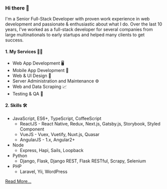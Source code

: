 ### Hi there 👋


I'm a Senior Full-Stack Developer with proven work experience in web development and passionate & enthusiastic about what I do.
Over the last 10 years, I've worked as a full-stack developer for several companies from large multinationals to early startups and helped many clients to get success.

#### 1. My Services 👨‍💻
- Web App Development 🖥
- Mobile App Development 📱
- Web & UI Design 📐
- Server Administration and Maintenance ⚙
- Web and Data Scraping 📈
- Testing & QA 📝

#### 2. Skills 🛠
- JavaScript, ES6+, TypeScript, CoffeeScript
  - ReactJS - React Native, Redux, Next.js, Gatsby.js, Storybook, Styled Component
  - VueJS - Vuex, Vuetify, Nuxt.js, Quasar
  - AngularJS - 1.x, Angular2+
- Node
  - Express, Hapi, Sails, Loopback
- Python
  - Django, Flask, Django REST, Flask RESTful, Scrapy, Selenium
- PHP
  - Laravel, Yii, WordPress

[Read More...](https://square1grp.vercel.app/)

<!--
**square1grp/square1grp** is a ✨ _special_ ✨ repository because its `README.md` (this file) appears on your GitHub profile.

Here are some ideas to get you started:

- 🔭 I’m currently working on ...
- 🌱 I’m currently learning ...
- 👯 I’m looking to collaborate on ...
- 🤔 I’m looking for help with ...
- 💬 Ask me about ...
- 📫 How to reach me: ...
- 😄 Pronouns: ...
- ⚡ Fun fact: ...
-->
